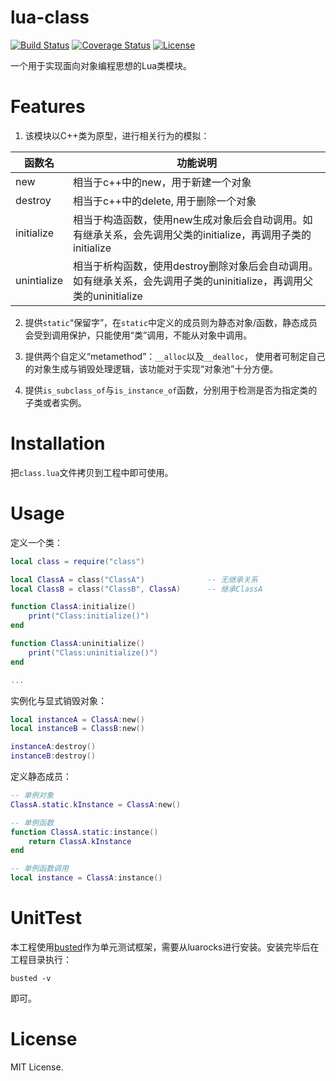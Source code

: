 # lua-class

[![Build Status](https://travis-ci.org/VyronLee/class.lua.svg?branch=master)](https://travis-ci.org/VyronLee/class.lua)
[![Coverage Status](https://coveralls.io/repos/github/VyronLee/class.lua/badge.svg?branch=master)](https://coveralls.io/github/VyronLee/class.lua?branch=master)
[![License](http://img.shields.io/badge/Licence-MIT-brightgreen.svg)](LICENSE)

一个用于实现面向对象编程思想的Lua类模块。

# Features

1. 该模块以C++类为原型，进行相关行为的模拟：

|   函数名  |     功能说明       |
|-----------|--------------------|
| new       | 相当于c++中的new，用于新建一个对象|
| destroy   | 相当于c++中的delete, 用于删除一个对象|
| initialize| 相当于构造函数，使用new生成对象后会自动调用。如有继承关系，会先调用父类的initialize，再调用子类的initialize|
| unintialize|相当于析构函数，使用destroy删除对象后会自动调用。如有继承关系，会先调用子类的uninitialize，再调用父类的uninitialize|

2. 提供`static`“保留字”，在`static`中定义的成员则为静态对象/函数，静态成员会受到调用保护，只能使用“类”调用，不能从对象中调用。

3. 提供两个自定义“metamethod”：`__alloc`以及`__dealloc`，
使用者可制定自己的对象生成与销毁处理逻辑，该功能对于实现“对象池”十分方便。

4. 提供`is_subclass_of`与`is_instance_of`函数，分别用于检测是否为指定类的子类或者实例。

# Installation

把`class.lua`文件拷贝到工程中即可使用。

# Usage

定义一个类：

``` lua
local class = require("class")

local ClassA = class("ClassA")              -- 无继承关系
local ClassB = class("ClassB", ClassA)      -- 继承ClassA

function ClassA:initialize()
    print("Class:initialize()")
end

function ClassA:uninitialize()
    print("Class:uninitialize()")
end

...

```

实例化与显式销毁对象：

``` lua
local instanceA = ClassA:new()
local instanceB = ClassB:new()

instanceA:destroy()
instanceB:destroy()
```

定义静态成员：

``` lua
-- 单例对象
ClassA.static.kInstance = ClassA:new()

-- 单例函数
function ClassA.static:instance()
    return ClassA.kInstance
end

-- 单例函数调用
local instance = ClassA:instance()
```

# UnitTest

本工程使用[busted](http://olivinelabs.com/busted/)作为单元测试框架，需要从luarocks进行安装。安装完毕后在工程目录执行：

``` shell
busted -v
```

即可。

# License

MIT License.


